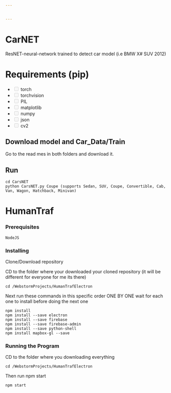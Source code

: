```yaml
---


---
```


<h1 id="carnet">CarNET</h1>
<p>ResNET-neural-network trained to detect car model (i.e BMW X# SUV 2012)</p>
<h1 id="requirements-pip">Requirements (pip)</h1>
<ul>
<li class="task-list-item"><input type="checkbox" class="task-list-item-checkbox" disabled=""> torch</li>
<li class="task-list-item"><input type="checkbox" class="task-list-item-checkbox" disabled=""> torchvision</li>
<li class="task-list-item"><input type="checkbox" class="task-list-item-checkbox" disabled=""> PIL</li>
<li class="task-list-item"><input type="checkbox" class="task-list-item-checkbox" disabled=""> matplotlib</li>
<li class="task-list-item"><input type="checkbox" class="task-list-item-checkbox" disabled=""> numpy</li>
<li class="task-list-item"><input type="checkbox" class="task-list-item-checkbox" disabled=""> json</li>
<li class="task-list-item"><input type="checkbox" class="task-list-item-checkbox" disabled=""> cv2</li>
</ul>
<h2 id="download-model-and-car_datatrain">Download model and Car_Data/Train</h2>
<p>Go to the read mes in both folders and download it.</p>
<h2 id="run">Run</h2>
<pre><code>cd CarsNET
python CarsNET.py Coupe (supports Sedan, SUV, Coupe, Convertible, Cab, Van, Wagon, Hatchback, Minivan)
</code></pre>

# HumanTraf


### Prerequisites

```
NodeJS
```

### Installing

Clone/Download repository

CD to the folder where your downloaded your cloned repository (it will be different for everyone for me its there)

```
cd /WebstormProjects/HumanTrafElectron
```

Next run these commands in this specific order ONE BY ONE wait for each one to install before doing the next one

```
npm install
npm install --save electron
npm install --save firebase
npm install --save firebase-admin
npm install --save python-shell
npm install mapbox-gl --save

```


### Running the Program

CD to the folder where you downloading everything
```
cd /WebstormProjects/HumanTrafElectron

```

Then run npm start

```
npm start

```

